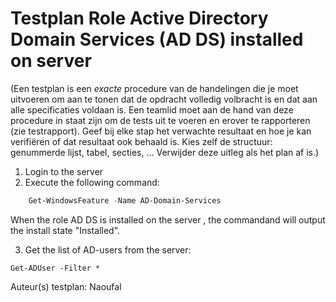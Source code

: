 # Testplan Role Active Directory Domain Services (AD DS) installed on server

(Een testplan is een *exacte* procedure van de handelingen die je moet uitvoeren om aan te tonen dat de opdracht volledig volbracht is en dat aan alle specificaties voldaan is. Een teamlid moet aan de hand van deze procedure in staat zijn om de tests uit te voeren en erover te rapporteren (zie testrapport). Geef bij elke stap het verwachte resultaat en hoe je kan verifiëren of dat resultaat ook behaald is. Kies zelf de structuur: genummerde lijst, tabel, secties, ... Verwijder deze uitleg als het plan af is.)
1. Login to the server 
2. Execute the following command:
```powershell
    Get-WindowsFeature -Name AD-Domain-Services
```
When the role AD DS is installed on the server , the commandand will output the install state "Installed".

3. Get the list of AD-users from the server:
```
Get-ADUser -Filter *
```


Auteur(s) testplan: Naoufal


